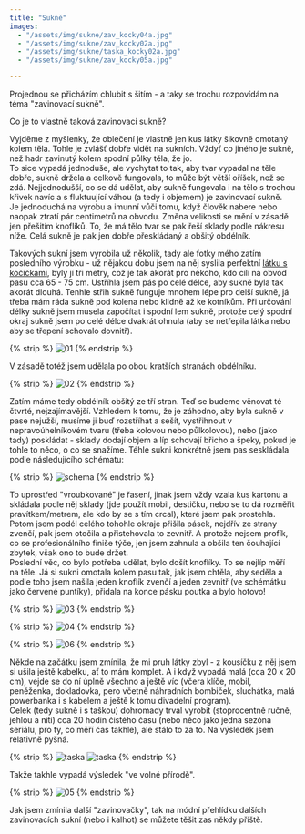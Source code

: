 ```yaml
---
title: "Sukně"
images:
  - "/assets/img/sukne/zav_kocky04a.jpg"
  - "/assets/img/sukne/zav_kocky02a.jpg"
  - "/assets/img/sukne/taska_kocky02a.jpg"
  - "/assets/img/sukne/zav_kocky05a.jpg"

---
```

<!--begin_excerpt-->
Projednou se přicházím chlubit s šitím - a taky se trochu rozpovídám na téma "zavinovací sukně". 
<!--end_excerpt-->


Co je to vlastně taková zavinovací sukně? 

Vyjděme z myšlenky, že oblečení je vlastně jen kus látky šikovně omotaný kolem těla. Tohle je zvlášť dobře vidět na sukních. Vždyť co jiného je sukně, než hadr zavinutý kolem spodní půlky těla, že jo.   
To sice vypadá jednoduše, ale vychytat to tak, aby tvar vypadal na těle dobře, sukně držela a celkově fungovala, to může být větší oříšek, než se zdá. Nejjednodušší, co se dá udělat, aby sukně fungovala i na tělo s trochou křivek navíc a s fluktuující váhou (a tedy i objemem) je zavinovací sukně.  
Je jednoduchá na výrobu a imunní vůči tomu, když člověk nabere nebo naopak ztratí pár centimetrů na obvodu. Změna velikosti se mění v zásadě jen přešitím knoflíků. To, že má tělo tvar se pak řeší sklady podle nákresu níže. Celá sukně je pak jen dobře přeskládaný a obšitý obdélník.   

Takových sukní jsem vyrobila už několik, tady ale fotky mého zatím posledního výrobku - už nějakou dobu jsem na něj syslila perfektní [látku s kočičkami](https://www.ikea.com/cz/cs/p/laekemalva-latka-oranzova-30579834/), byly jí tři metry, což je tak akorát pro někoho, kdo cílí na obvod pasu cca 65 - 75 cm. Ustříhla jsem pás po celé délce, aby sukně byla tak akorát dlouhá. Tenhle střih sukně funguje mnohem lépe pro delší sukně, já třeba mám ráda sukně pod kolena nebo klidně až ke kotníkům. Při určování délky sukně jsem musela započítat i spodní lem sukně, protože celý spodní okraj sukně jsem po celé délce dvakrát ohnula (aby se netřepila látka nebo aby se třepení schovalo dovnitř). 

{% strip %}
![01](/assets/img/sukne/zav_kocky01.jpg)
{% endstrip %}

V zásadě totéž jsem udělala po obou kratších stranách obdélníku. 

{% strip %}
![02](/assets/img/sukne/zav_kocky02.jpg)
{% endstrip %}

Zatím máme tedy obdélník obšitý ze tří stran. Teď se budeme věnovat té čtvrté, nejzajímavější. Vzhledem k tomu, že je záhodno, aby byla sukně v pase nejužší, musíme ji buď rozstříhat a sešít, vystřihnout v nepravoúhelníkovém tvaru (třeba kolovou nebo půlkolovou), nebo (jako tady) poskládat - sklady dodají objem a líp schovají břicho a špeky, pokud je tohle to něco, o co se snažíme. Téhle sukni konkrétně jsem pas seskládala podle následujícího schématu: 

{% strip %}
![schema](/assets/img/sukne/schema.png)
{% endstrip %}

To uprostřed "vroubkované" je řasení, jinak jsem vždy vzala kus kartonu a skládala podle něj sklady (jde použít mobil, destičku, nebo se to dá rozměřit pravítkem/metrem, ale kdo by se s tím crcal), které jsem pak prostehla. Potom jsem podél celého tohohle okraje přišila pásek, nejdřív ze strany zvenčí, pak jsem otočila a přistehovala to zevnitř. A protože nejsem profík, co se profesionálního finiše týče, jen jsem zahnula a obšila ten čouhající zbytek, však ono to bude držet.  
Poslední věc, co bylo potřeba udělat, bylo došít knoflíky. To se nejlíp měří na těle. Já si sukni omotala kolem pasu tak, jak jsem chtěla, aby seděla a podle toho jsem našila jeden knoflík zvenčí a jeden zevnitř (ve schémátku jako červené puntíky), přidala na konce pásku poutka a bylo hotovo! 

{% strip %}
![03](/assets/img/sukne/zav_kocky03.jpg)
{% endstrip %}

{% strip %}
![04](/assets/img/sukne/zav_kocky04.jpg)
{% endstrip %}

{% strip %}
![06](/assets/img/sukne/zav_kocky06.jpg)
{% endstrip %}

Někde na začátku jsem zmínila, že mi pruh látky zbyl - z kousíčku z něj jsem si ušila ještě kabelku, ať to mám komplet. A i když vypadá malá (cca 20 x 20 cm), vejde se do ní úplně všechno a ještě víc (včera klíče, mobil, peněženka, dokladovka, pero včetně náhradních bombiček, sluchátka, malá powerbanka i s kabelem a ještě k tomu divadelní program).  
Celek (tedy sukně i s taškou) dohromady trval vyrobit (stoprocentně ručně, jehlou a nití) cca 20 hodin čistého času (nebo něco jako jedna sezóna seriálu, pro ty, co měří čas takhle), ale stálo to za to. Na výsledek jsem relativně pyšná. 

{% strip %}
![taska](/assets/img/sukne/taska_kocky01.jpg)
![taska](/assets/img/sukne/taska_kocky02.jpg)
{% endstrip %}

Takže takhle vypadá výsledek "ve volné přírodě". 

{% strip %}
![05](/assets/img/sukne/zav_kocky05.jpg)
{% endstrip %}

Jak jsem zmínila další "zavinovačky", tak na módní přehlídku dalších zavinovacích sukní (nebo i kalhot) se můžete těšit zas někdy příště. 